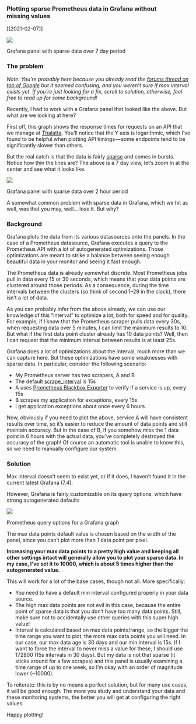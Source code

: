 ### Plotting sparse Prometheus data in Grafana without missing values

[[2021-02-07]]

![](https://cdn-images-1.medium.com/max/800/1*m5SK0B1vTdUnYcX_Dtk9wA.png)

Grafana panel with sparse data over 7 day period

### The problem

_Note: You’re probably here because you already read the_ [_forums thread on top of Google_](https://community.grafana.com/t/how-to-always-show-sparse-data-from-prometheus/10409) _but it seemed confusing, and you weren’t sure if max interval exists yet. If you’re just looking for a fix, scroll to solution, otherwise, feel free to read up for some background!_

Recently, I had to work with a Grafana panel that looked like the above. But what are we looking at here?

First off, this graph shows the response times for requests on an API that we manage at [Thalatta](https://thalatta.io/). You’ll notice that the Y axis is logarithmic, which I’ve found to be helpful when plotting API timings — some endpoints tend to be significantly slower than others.

But the real catch is that the data is fairly [sparse](https://en.wikipedia.org/wiki/Sparse_matrix) and comes in bursts. Notice how thin the lines are? The above is a 7 day view, let’s zoom in at the center and see what it looks like.

![](https://cdn-images-1.medium.com/max/800/1*i-rgpGFVgO0_hFfyS3r2fA.png)

Grafana panel with sparse data over 2 hour period

A somewhat common problem with sparse data in Grafana, which we hit as well, was that you may, well… lose it. But why?

### Background

Grafana plots the data from its various datasources onto the panels. In the case of a Prometheus datasource, Grafana executes a query to the Prometheus API with a lot of autogenerated optimizations. Those optimizations are meant to strike a balance between seeing enough beautiful data in your monitor and seeing it fast enough.

The Prometheus data is already somewhat discrete. Most Prometheus jobs pull in data every 15 or 30 seconds, which means that your data points are clustered around those periods. As a consequence, during the time intervals between the clusters (so think of second 1–29 in the clock), there isn’t a lot of data.

As you can probably infer from the above already, we can use our knowledge of this “interval” to optimize a lot, both for speed and for quality. For example, if I know that the Prometheus scraper pulls data every 30s, when requesting data over 5 minutes, I can limit the maximum results to 10. But what if the first data point cluster already has 10 data points? Well, then I can request that the minimum interval between results is at least 25s.

Grafana does a lot of optimizations about the interval, much more than we can capture here. But these optimizations have some weaknesses with sparse data. In particular, consider the following scenario:

-   My Prometheus server has two scrapers, A and B
-   The default [scrape_interval](https://prometheus.io/docs/prometheus/latest/configuration/configuration/) is 15s
-   A uses [Prometheus Blackbox Exporter](https://github.com/prometheus/blackbox_exporter) to verify if a service is up, every 15s
-   B scrapes my application for exceptions, every 15s
-   I get application exceptions about once every 6 hours

Now, obviously if you need to plot the above, service A will have consistent results over time, so it’s easier to reduce the amount of data points and still maintain accuracy. But in the case of B, if you somehow miss the 1 data point in 6 hours with the actual data, you’ve completely destroyed the accuracy of the graph! Of course an automatic tool is unable to know this, so we need to manually configure our system.

### Solution

Max interval doesn’t seem to exist yet, or if it does, I haven’t found it in the current latest Grafana (7.4).

However, Grafana is fairly customizable on its query options, which have strong autogenerated defaults

![](https://cdn-images-1.medium.com/max/800/1*NAXfso_9BIRyDNDNyZKTsA.png)

Prometheus query options for a Grafana graph

The max data points default value is chosen based on the width of the panel, since you can’t plot more than 1 data point per pixel.

**Increasing your max data points to a pretty high value and keeping all other settings intact will generally allow you to plot your sparse data. In my case, I’ve set it to 10000, which is about 5 times higher than the autogenerated value.**

This will work for a lot of the base cases, though not all. More specifically:

-   You need to have a default min interval configured properly in your data source.
-   The high max data points are not evil in this case, because the entire point of sparse data is that you don’t have too many data points. Still, make sure not to accidentally use other queries with this super high value!
-   Interval is calculated based on max data points/range, so the bigger the time range you want to plot, the more max data points you will need. In our case, our max data age is 30 days and our min interval is 15s. If I want to force the interval to never miss a value for these, I should use 172800 (15s intervals in 30 days). But my data is not that sparse (it sticks around for a few scrapes) and this panel is usually examining a time range of up to one week, so I’m okay with an order of magnitude lower (~10000).

To reiterate: this is by no means a perfect solution, but for many use cases, it will be good enough. The more you study and understand your data and these monitoring systems, the better you will get at configuring the right values.

Happy plotting!